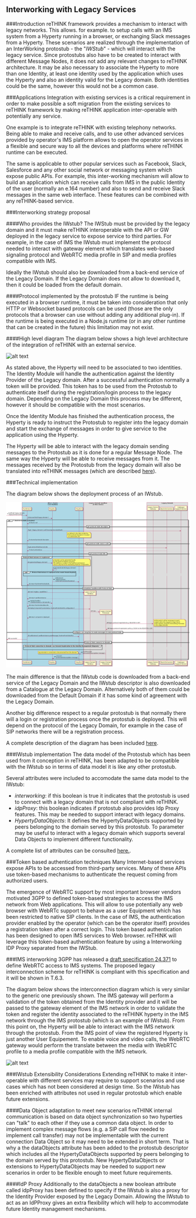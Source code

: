
## Interworking with Legacy Services

###Introduction
reTHINK framework provides a mechanism to interact with legacy networks. This allows. for example. to setup calls with an IMS system from a Hyperty running in a browser, or exchanging Slack messages from a Hyperty. These scenarios are realized through the implementation of an InterWorking protostub - the "_IWStub_" - which will interact with the legacy service. Since protostubs also have to be created to interact with different Message Nodes, it does not add any relevant changes to reTHINK architecture. It may be also necessary to associate the Hyperty to more than one Identity, at least one identity used by the application which uses the Hyperty and also an identity valid for the Legacy domain. Both identities could be the same, however this would not be a common case.

###Applications
Integration with existing services is a critical requirement in order to make possible a soft migration from the existing services to reTHINK framework by making reTHINK application inter-operable with potentially any service.

One example is to integrate reTHINK with existing telephony networks. Being able to make and receive calls, and to use other advanced services provided by operator's IMS platform allows to open the operator services in a flexible and secure way to all the devices and platforms where reTHINK runtime can be executed.

The same is applicable to other popular services such as Facebook, Slack, Salesforce and any other social network or messaging system which expose public APIs. For example, this inter-working mechanism will allow to build an application which can receive calls from IMS in the public Identity of the user (normally an e.164 number) and also to send and receive Slack messages in the same web interface. These features can be combined with any reTHINK-based service.


###Interworking strategy proposal

####Who provides the IWstub?
The IWStub must be provided by the legacy domain and it must make reTHINK interoperable with the API or GW deployed in the legacy service to expose service to third parties. For example, in the case of IMS the IWstub must implement the protocol needed to interact with gateway element which translates web-based signaling protocol and WebRTC media profile in SIP and media profiles compatible with IMS.

Ideally the IWstub should also be downloaded from a back-end service of the Legacy Domain. If the Legacy Domain does not allow to download it, then it could be loaded from the default domain.

####Protocol implemented by the protostub
IF the runtime is being executed in a browser runtime, it must be taken into consideration that only HTTP or Websocket based protocols can be used (those are the only protocols that a browser can use without adding any additional plug-in). If the runtime is being executed in a Node.js runtime (or in any other runtime that can be created in the future) this limitation may not exist.  

####High level diagram
The diagram below shows a high level architecture of the integration of reTHINK with an external service.

![alt text](rethink-Legacy-Integration-approach2.png "Legacy domain interworking diagram")

As stated above, the Hyperty will need to be associated to two identities. The Identity Module will handle the authentication against the Identity Provider of the Legacy domain. After a successful authentication normally a token will be provided. This token has to be used from the Protostub to authenticate itself during the registration/login process to the legacy domain. Depending on the Legacy Domain this process may be different, however it should be compatible with the most scenarios.

Once the Identity Module has finished the authentication process, the Hyperty is ready to instruct the Protostub to register into the legacy domain and start the exchange of messages in order to give service to the application using the Hyperty.

The Hyperty will be able to interact with the legacy domain sending messages to the Protostub as it is done for a regular Message Node. The same way the Hyperty will be able to receive messages from it. The messages received by the Protostub from the legacy domain will also be translated into reTHINK messages (which are described  [here](../messages/legacy-interworking-messages.md)).

###Technical implementation


The diagram below shows the deployment process of an IWstub.

![alt text](../dynamic-view/legacy-interworking/deploy-iwstub.png "Legacy domain IWstub deployment diagram")

The main difference is that the IWstub code is downloaded from a back-end service of the Legacy Domain and the IWstub descriptor is also downloaded from a Catalogue at the Legacy Domain. Alternatively both of them could be downloaded from the Default Domain if it has some kind of agreement with the Legacy Domain.

Another big difference respect to a regular protostub is that normally there will a login or registration process once the protostub is deployed. This will depend on the protocol of the Legacy Domain, for example in the case of SIP networks there will be a registration process.


A complete description of the diagram has been included [here](../dynamic-view/legacy-interworking/readme.md).



###IWstub implementation
The data model of the Protostub which has been used from it conception in reTHINK, has been adapted to be compatible with the IWstub so in terms of data model it is like any other protostub.

Several attributes were included to accomodate the same data model to the IWstub:
- *interworking*: if this boolean is true it indicates that the protostub is used to connect with a legacy domain that is not compliant with reTHINK.
- *idpProxy*: this boolean indicates if protostub also provides Idp Proxy features. This may be needed to support interact with legacy domains.  
- *HypertyDataObjects*: It defines the HypertyDataObjects supported by peers belonging to the domain served by this protostub. To parameter may be useful to interact with a legacy domain which supports several Data Objects to implement different functionality.

A complete list of attributes can be consulted [here.](https://github.com/reTHINK-project/specs/tree/master/datamodel/core/hyperty-catalogue).

###Token based authentication techniques
Many Internet-based services expose APIs to be accessed from third-party services. Many of these APIs use token-based mechanisms to authenticate the request coming from authorized users.

The emergence of WebRTC support by most important browser vendors motivated 3GPP to defined token-based strategies to access the IMS network from Web applications. This will allow to use potentially any web browser with WebRTc support to behave as a user Equipment which has been restricted to native SIP clients. In the case of IMS, the authentication provider enabled by the operator (which can be the operator itself) provides a registration token after a correct login. This token based authentication has been designed to open IMS services to Web browser. reTHINK will leverage this token-based authentication feature by using a Interworking IDP Proxy separated from the IWStub.  


###IMS interworking
3GPP has released a [draft specification 24.371](https://portal.3gpp.org/desktopmodules/Specifications/SpecificationDetails.aspx?specificationId=1087) to define WebRTC access to IMS systems. The proposed legacy interconnection scheme for reTHINK is compliant with this specification and it will be shown in T.6.3.

The diagram below shows the interconnection diagram which is very similar to the generic one previously shown. The IMS gateway will perform a validation of the token obtained from the Identity provider and it will be passed to the gateway element of the IMS network in order to validate the token and register the identity associated to the reTHINK hyperty in the IMS network through the IMS protostub (which is an example of IWstub).
From this point on, the Hyperty will be able to interact with the IMS network through the protostub. From the IMS point of view the registered Hyperty is just another User Equipement. To enable voice and video calls, the WebRTC gateway would perform the translate between the media with WebRTC profile to a media profile compatible with the IMS network.

![alt text](rethink-IMS-Integration-approach2.png "IMS interworking diagram")

###IWstub Extensibility Considerations
Extending reTHINK to make it inter-operable with different services may require to support scenarios and use cases which has not been considered at design time. So the IWstub has been enriched with attributes not used in regular protostub which enable future extensions.

####Data Object adaptation to meet new scenarios
reTHINK internal communication is based on data object synchronization so two hyperties can "talk" to each other if they use a common data object. In order to implement complex message flows (e.g. a SIP call flow needed to implement call transfer) may not be implementable with the current connection Data Object so it may need to be extended in short term. That is why a the dataObjects attribute has been added to the protostub descriptor which includes all the HypertyDataObjects supported by peers belonging to the domain served by this protostub. New HypertyDataObjects or extensions to HypertyDataObjects may be needed to support new scenarios in order to be flexible enough to meet future requirements.

####IdP Proxy
Additionally to the dataObjects a new boolean attribute called idpProxy has been defined to specify if the IWstub is also a proxy for the Identity Provider exposed by the Legacy Domain. Allowing the IWstub to act as an IdPProxy gives an extra flexibility which will help to accommodate future Identity management mechanisms.
